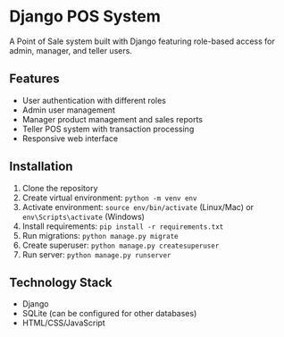 # Django POS SystemA Point of Sale system built with Django featuring role-based access for admin, manager, and teller users.## Features- User authentication with different roles- Admin user management- Manager product management and sales reports- Teller POS system with transaction processing- Responsive web interface## Installation1. Clone the repository2. Create virtual environment: `python -m venv env`3. Activate environment: `source env/bin/activate` (Linux/Mac) or `env\Scripts\activate` (Windows)4. Install requirements: `pip install -r requirements.txt`5. Run migrations: `python manage.py migrate`6. Create superuser: `python manage.py createsuperuser`7. Run server: `python manage.py runserver`## Technology Stack- Django- SQLite (can be configured for other databases)- HTML/CSS/JavaScript
